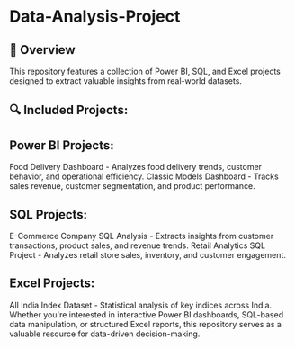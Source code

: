 # Data-Analysis-Project
## 🚀 Overview
This repository features a collection of Power BI, SQL, and Excel projects designed to extract valuable insights from real-world datasets. 
## 🔍 Included Projects:

## Power BI Projects:
Food Delivery Dashboard - Analyzes food delivery trends, customer behavior, and operational efficiency.
Classic Models Dashboard - Tracks sales revenue, customer segmentation, and product performance.
## SQL Projects:
E-Commerce Company SQL Analysis - Extracts insights from customer transactions, product sales, and revenue trends. 
Retail Analytics SQL Project - Analyzes retail store sales, inventory, and customer engagement.
## Excel Projects: 
All India Index Dataset - Statistical analysis of key indices across India.
Whether you're interested in interactive Power BI dashboards, SQL-based data manipulation, or structured Excel reports, this repository serves as a valuable resource for data-driven decision-making.

